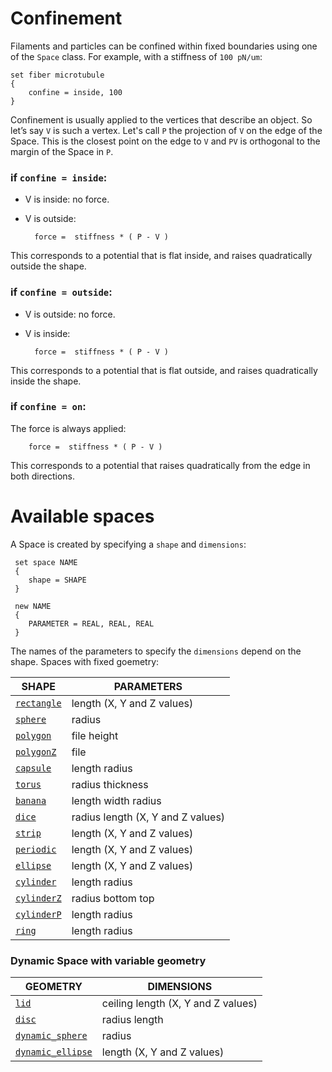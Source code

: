 # Confinement

Filaments and particles can be confined within fixed boundaries using one of the `Space` class.
For example, with a stiffness of `100 pN/um`:

	set fiber microtubule
	{
	    confine = inside, 100
	}

Confinement is usually applied to the vertices that describe an object. 
So let’s say `V` is such a vertex.
Let's call `P` the projection of `V` on the edge of the Space. 
This is the closest point on the edge to `V` and `PV` is orthogonal to the margin of the Space in `P`.

### if `confine = inside`:

- V is inside: no force.
- V is outside: 

		force =  stiffness * ( P - V )

This corresponds to a potential that is flat inside, and raises quadratically outside the shape.

### if `confine = outside`:

- V is outside: no force.
- V is inside:

		force =  stiffness * ( P - V )

This corresponds to a potential that is flat outside, and raises quadratically inside the shape.

### if `confine = on`:

The force is always applied:

		force =  stiffness * ( P - V )

This corresponds to a potential that raises quadratically from the edge in both directions.

# Available spaces
 
 A Space is created by specifying a `shape` and `dimensions`:
 
     set space NAME
     {
        shape = SHAPE
     }
  
     new NAME
     {
        PARAMETER = REAL, REAL, REAL
     }

 The names of the parameters to specify the `dimensions` depend on the shape.
 Spaces with fixed goemetry:
 
 SHAPE                                               | PARAMETERS                           
 ----------------------------------------------------|--------------------------------------
 [`rectangle`](doxygen/class_space_square.html)      | length (X, Y and Z values)
 [`sphere`](doxygen/class_space_sphere.html)         | radius
 [`polygon`](doxygen/class_space_polygon.html)       | file height
 [`polygonZ`](doxygen/class_space_polygon_z.html)    | file
 [`capsule`](doxygen/class_space_capsule.html)       | length radius
 [`torus`](doxygen/class_space_torus.html)           | radius thickness
 [`banana`](doxygen/class_space_banana.html)         | length width radius
 [`dice`](doxygen/class_space_dice.html)             | radius length (X, Y and Z values)
 [`strip`](doxygen/class_space_strip.html)           | length (X, Y and Z values)
 [`periodic`](doxygen/class_space_periodic.html)     | length (X, Y and Z values)
 [`ellipse`](doxygen/class_space_ellipse.html)       | length (X, Y and Z values)
 [`cylinder`](doxygen/class_space_cylinder.html)     | length radius
 [`cylinderZ`](doxygen/class_space_cylinder_z.html)  | radius bottom top
 [`cylinderP`](doxygen/class_space_cylinder_p.html)  | length radius
 [`ring`](doxygen/class_space_ring.html)             | length radius

### Dynamic Space with variable geometry 
 
 GEOMETRY                                                      | DIMENSIONS   
 --------------------------------------------------------------|---------------------------------
 [`lid`](doxygen/class_space_lid.html)                         | ceiling length (X, Y and Z values)
 [`disc`](doxygen/class_space_disc.html)                       | radius length
 [`dynamic_sphere`](doxygen/class_space_dynamic_sphere.html)   | radius
 [`dynamic_ellipse`](doxygen/class_space_dynamic_ellipse.html) | length (X, Y and Z values)
